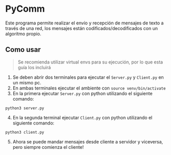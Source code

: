 # PyComm

Este programa permite realizar el envío y recepción de mensajes de texto a través de una red, los mensajes están codificados/decodificados con un algoritmo propio.

## Como usar

> Se recomienda utilizar virtual envs para su ejecución, por lo que esta guía los incluirá

1. Se deben abrir dos terminales para ejecutar el `Server.py` y `Client.py` en un mismo pc.
2. En ambas terminales ejecutar el ambiente con `source venv/bin/activate`
3. En la primera ejecutar `Server.py` con python utilizando el siguiente comando:

```shell
python3 server.py
```

4. En la segunda terminal ejecutar `Client.py` con python utilizando el siguiente comando:

```shell
python3 client.py
```

5. Ahora se puede mandar mensajes desde cliente a servidor y viceversa, pero siempre comienza el cliente!
